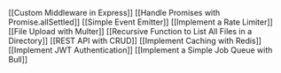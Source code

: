		
[[Custom Middleware in Express]]
[[Handle Promises with Promise.allSettled]]
[[Simple Event Emitter]]
[[Implement a Rate Limiter]]
[[File Upload with Multer]]
[[Recursive Function to List All Files in a Directory]]
[[REST API with CRUD]]
[[Implement Caching with Redis]]
[[Implement JWT Authentication]]
[[Implement a Simple Job Queue with Bull]]




